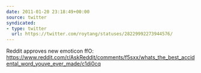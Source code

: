 ```yaml
---
date: 2011-01-20 23:18:49+00:00
source: twitter
syndicated:
- type: twitter
  url: https://twitter.com/roytang/statuses/28229992273944576/
---
```


Reddit approves new emoticon ffO: https://www.reddit.com/r/AskReddit/comments/f5sxx/whats_the_best_accidental_word_youve_ever_made/c1di0cq